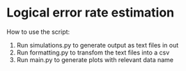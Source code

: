 # Logical error rate estimation

How to use the script:

1. Run simulations.py to generate output as text files in out
2. Run formatting.py to transfom the text files into a csv
3. Run main.py to generate plots with relevant data name
